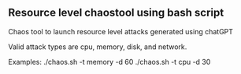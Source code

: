 ## Resource level chaostool using bash script 
Chaos tool to launch resource level attacks generated using chatGPT 

Valid attack types are cpu, memory, disk, and network.

Examples:
./chaos.sh -t memory -d 60
./chaos.sh -t cpu -d 30


